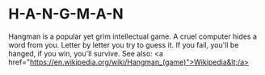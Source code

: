 # H-A-N-G-M-A-N
Hangman is a popular yet grim intellectual game. A cruel computer hides a word from you. Letter by letter you try to guess it. If you fail, you'll be hanged, if you win, you'll survive. See also: &lt;a href="https://en.wikipedia.org/wiki/Hangman_(game)">Wikipedia&lt;/a>
